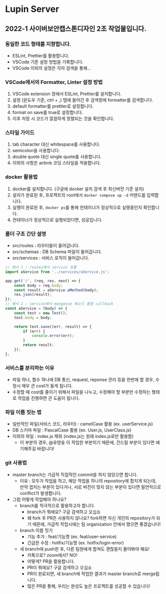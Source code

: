 # Lupin Server

## 2022-1 사이버보안캡스톤디자인 2조 작업물입니다.

### 동일한 코드 형태를 지향합니다.

-   ESLint, Prettier를 활용합니다.
-   VSCode 기준 설정 방법을 기록합니다.
-   VSCode 이외의 설정은 각자 검색을 통해...

### VSCode에서의 Formatter, Linter 설정 방법

1. VSCode extension 창에서 ESLint, Prettier를 설치합니다.
2. 설정 (윈도우 기준, ctrl + ,) 탭에 들어간 후 검색창에 formatter를 검색합니다.
3. default formatter를 prettier로 설정합니다.
4. format on save를 true로 설정합니다.
5. 이후 저장 시 코드가 깔끔하게 정렬되는 것을 확인합니다.

### 스타일 가이드

1. tab character 대신 whitespace를 사용합니다.
2. semicolon을 사용합니다.
3. double quote 대신 single quote를 사용합니다.
4. 이외의 사항은 airbnb 코딩 스타일을 적용합니다.

### docker 활용법

1. docker를 설치합니다. (구글에 docker 설치 검색 후 최신버전 기준 설치)
2. 설치가 완료된 후, 프로젝트의 root에서 `docker compose up -d` 커맨드를 입력합니다.
3. 실행이 완료된 후, `docker ps`를 통해 컨테이너가 정상적으로 실행중인지 확인합니다.
4. 컨테이너가 정상적으로 실행되었다면, 성공입니다.

### 폴더 구조 간단 설명

-   src/routes : 라우터들이 들어갑니다.
-   src/schemas : DB Schema 파일이 들어갑니다.
-   src/services : 서비스 로직이 들어갑니다.

```js
// 예시 1 : routes에서 service 호출
import aService from '../services/aService.js';

app.get('/', (req, res, next) => {
    const body = req.body;
    const result = aService.aMethod(body);
    res.json(result);
});
// 예시 2 : service에서 mongoose 메소드 활용 callback
const aService = (body) => {
    const test = new Test();
    test.body = body;

    return test.save((err, result) => {
        if (err) {
            console.error(err);
        }
        return result;
    });
};
```

### 서비스를 분리하는 이유

-   파일 하나, 함수 하나에 DB 통신, request, reponse 관리 등을 한번에 할 경우, 수정시 매우 큰 cost가 들게 됩니다.
-   수정할 때 cost를 줄이기 위해서 파일을 나누고, 수정해야 할 부분만 수정하는 형태로 작업을 진행하면 큰 도움이 됩니다.

### 파일 이름 짓는 법

-   일반적인 파일(서비스 코드, 라우터) : camelCase 활용 (ex. userService.js)
-   DB 스키마 파일 : PascalCase 활용 (ex. User.js, UserClass.js)
-   이외의 파일 : index.js 제외 (index.js는 원래 index.js로만 활용함)
    -   이 부분의 경우, @유영웅 이 작업한 부분이기 때문에, 건드릴 부분이 있다면 얘기해주길 바랍니다!

### git 사용법

-   master branch는 가급적 직접적인 commit을 하지 않았으면 합니다.
    -   이유 : 모두가 작업을 하고, 해당 작업을 하나의 repository에 합치게 되는데, 만약 겹치는 부분이 있다거나, 서로 버전이 맞지 않는 부분이 있다면 필연적으로 conflict가 발생합니다.
-   그럼 어떻게 작업해야 하나요?
    -   branch를 적극적으로 활용하고자 합니다.
        -   branch가 뭐에요? 구글 검색하고 오십쇼
        -   왜 fork 후 PR은 사용하지 않나요? fork하면 자신 개인의 repository가 되기 때문에, 가급적 작업시에는 팀 organization 안에서 했으면 좋겠습니다!
    -   branch 이름 짓기
        -   기능 추가 : feat/기능명 (ex. feat/user-service)
        -   긴급한 수정 : hotfix/기능명 (ex. hotfix/login-error)
    -   새 branch에 push한 후, 다른 팀원에게 합쳐도 괜찮을지 물어봐야 해요!
        -   카톡으로? zoom에서? NO!
        -   어떻게? PR을 활용합니다.
        -   PR이 뭐에요? 구글 검색하고 오십쇼
        -   PR이 완료되면, 새 branch에 작업한 결과가 master branch로 merge됩니다.
        -   많은 PR을 통해, 우리는 완성도 높은 프로젝트를 성공할 수 있습니다!
